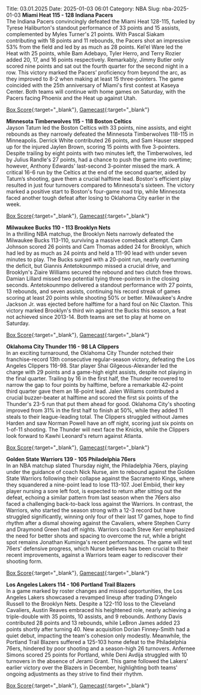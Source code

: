 Title: 03.01.2025
Date: 2025-01-03 06:01
Category: NBA 
Slug: nba-2025-01-03 
**Miami Heat 115 - 128 Indiana Pacers**  
The Indiana Pacers convincingly defeated the Miami Heat 128-115, fueled by Tyrese Haliburton's standout performance of 33 points and 15 assists, complemented by Myles Turner's 21 points. With Pascal Siakam contributing with 18 points and 11 rebounds, the Pacers shot an impressive 53% from the field and led by as much as 28 points. Kel’el Ware led the Heat with 25 points, while Bam Adebayo, Tyler Herro, and Terry Rozier added 20, 17, and 16 points respectively. Remarkably, Jimmy Butler only scored nine points and sat out the fourth quarter for the second night in a row. This victory marked the Pacers’ proficiency from beyond the arc, as they improved to 8-2 when making at least 15 three-pointers. The game coincided with the 25th anniversary of Miami's first contest at Kaseya Center. Both teams will continue with home games on Saturday, with the Pacers facing Phoenix and the Heat up against Utah. 

[Box Score](/game/ind-vs-mia-0022400463/box-score){:target="_blank"}, [Gamecast](/game/ind-vs-mia-0022400463){:target="_blank"}<br>

**Minnesota Timberwolves 115 - 118 Boston Celtics**  
Jayson Tatum led the Boston Celtics with 33 points, nine assists, and eight rebounds as they narrowly defeated the Minnesota Timberwolves 118-115 in Minneapolis. Derrick White contributed 26 points, and Sam Hauser stepped up for the injured Jaylen Brown, scoring 15 points with five 3-pointers. Despite trailing by eight points with two minutes left, the Timberwolves, led by Julius Randle's 27 points, had a chance to push the game into overtime; however, Anthony Edwards' last-second 3-pointer missed the mark. A critical 16-6 run by the Celtics at the end of the second quarter, aided by Tatum’s shooting, gave them a crucial halftime lead. Boston's efficient play resulted in just four turnovers compared to Minnesota's sixteen. The victory marked a positive start to Boston's four-game road trip, while Minnesota faced another tough defeat after losing to Oklahoma City earlier in the week. 

[Box Score](/game/bos-vs-min-0022400464/box-score){:target="_blank"}, [Gamecast](/game/bos-vs-min-0022400464){:target="_blank"}<br>

**Milwaukee Bucks 110 - 113 Brooklyn Nets**  
In a thrilling NBA matchup, the Brooklyn Nets narrowly defeated the Milwaukee Bucks 113-110, surviving a massive comeback attempt. Cam Johnson scored 26 points and Cam Thomas added 24 for Brooklyn, which had led by as much as 24 points and held a 111-90 lead with under seven minutes to play. The Bucks surged with a 20-point run, nearly overturning the deficit, but Giannis Antetokounmpo missed a crucial drive, and Brooklyn's Ziaire Williams secured the rebound and two clutch free throws. Damian Lillard missed two potential tying three-pointers in the closing seconds. Antetokounmpo delivered a standout performance with 27 points, 13 rebounds, and seven assists, continuing his record streak of games scoring at least 20 points while shooting 50% or better. Milwaukee's Andre Jackson Jr. was ejected before halftime for a hard foul on Nic Claxton. This victory marked Brooklyn's third win against the Bucks this season, a feat not achieved since 2013-14. Both teams are set to play at home on Saturday. 

[Box Score](/game/bkn-vs-mil-0022400465/box-score){:target="_blank"}, [Gamecast](/game/bkn-vs-mil-0022400465){:target="_blank"}<br>

**Oklahoma City Thunder 116 - 98 LA Clippers**  
In an exciting turnaround, the Oklahoma City Thunder notched their franchise-record 13th consecutive regular-season victory, defeating the Los Angeles Clippers 116-98. Star player Shai Gilgeous-Alexander led the charge with 29 points and a game-high eight assists, despite not playing in the final quarter. Trailing by 16 in the first half, the Thunder recovered to narrow the gap to four points by halftime, before a remarkable 42-point third quarter gave them an 18-point lead. Jalen Williams contributed a crucial buzzer-beater at halftime and scored the first six points of the Thunder's 23-5 run that put them ahead for good. Oklahoma City's shooting improved from 31% in the first half to finish at 50%, while they added 11 steals to their league-leading total. The Clippers struggled without James Harden and saw Norman Powell have an off night, scoring just six points on 1-of-11 shooting. The Thunder will next face the Knicks, while the Clippers look forward to Kawhi Leonard's return against Atlanta. 

[Box Score](/game/lac-vs-okc-0022400466/box-score){:target="_blank"}, [Gamecast](/game/lac-vs-okc-0022400466){:target="_blank"}<br>

**Golden State Warriors 139 - 105 Philadelphia 76ers**  
In an NBA matchup slated Thursday night, the Philadelphia 76ers, playing under the guidance of coach Nick Nurse, aim to rebound against the Golden State Warriors following their collapse against the Sacramento Kings, where they squandered a nine-point lead to lose 113-107. Joel Embiid, their key player nursing a sore left foot, is expected to return after sitting out the defeat, echoing a similar pattern from last season when the 76ers also faced a challenging back-to-back loss against the Warriors. In contrast, the Warriors, who started the season strong with a 12-3 record but have struggled significantly, winning only four of their last 17 games, hope to find rhythm after a dismal showing against the Cavaliers, where Stephen Curry and Draymond Green had off nights. Warriors coach Steve Kerr emphasized the need for better shots and spacing to overcome the rut, while a bright spot remains Jonathan Kuminga's recent performances. The game will test 76ers' defensive progress, which Nurse believes has been crucial to their recent improvements, against a Warriors team eager to rediscover their shooting form. 

[Box Score](/game/phi-vs-gsw-0022400467/box-score){:target="_blank"}, [Gamecast](/game/phi-vs-gsw-0022400467){:target="_blank"}<br>

**Los Angeles Lakers 114 - 106 Portland Trail Blazers**  
In a game marked by roster changes and missed opportunities, the Los Angeles Lakers showcased a revamped lineup after trading D'Angelo Russell to the Brooklyn Nets. Despite a 122-110 loss to the Cleveland Cavaliers, Austin Reaves embraced his heightened role, nearly achieving a triple-double with 35 points, 10 assists, and 9 rebounds. Anthony Davis contributed 28 points and 13 rebounds, while LeBron James added 23 points shortly after turning 40. New acquisition Dorian Finney-Smith had a quiet debut, impacting the team's cohesion only modestly. Meanwhile, the Portland Trail Blazers suffered a 125-103 home defeat to the Philadelphia 76ers, hindered by poor shooting and a season-high 26 turnovers. Anfernee Simons scored 25 points for Portland, while Deni Avdija struggled with 10 turnovers in the absence of Jerami Grant. This game followed the Lakers' earlier victory over the Blazers in December, highlighting both teams' ongoing adjustments as they strive to find their rhythm. 

[Box Score](/game/por-vs-lal-0022400468/box-score){:target="_blank"}, [Gamecast](/game/por-vs-lal-0022400468){:target="_blank"}<br>

